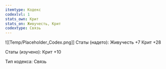 ```yaml
---
itemtype: Кодекс
codexlvl: 1
stats_own: Крит
stats_on: Живучесть, Крит
codextype: Связь
---
```

![[Temp/Placeholder_Codex.png]]
Статы (надето):
Живучесть +7
Крит +28

Статы (изучено):
Крит +10

Тип кодекса: Связь
